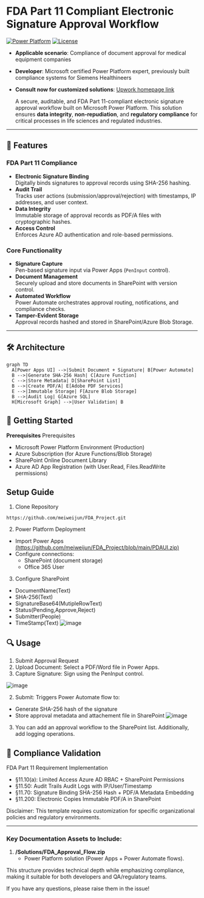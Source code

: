 # FDA Part 11 Compliant Electronic Signature Approval Workflow

[![Power Platform](https://img.shields.io/badge/Power_Platform-OK-green)](https://powerplatform.microsoft.com/)
[![License](https://img.shields.io/badge/License-MIT-orange)](LICENSE)

- **Applicable scenario**: Compliance of document approval for medical equipment companies
- **Developer**: Microsoft certified Power Platform expert, previously built compliance systems for Siemens Healthineers
- **Consult now for customized solutions**: [Upwork homepage link](https://www.upwork.com/freelancers/martinm190)

  A secure, auditable, and FDA Part 11-compliant electronic signature approval workflow built on Microsoft Power Platform. This solution ensures **data integrity**, **non-repudiation**, and **regulatory compliance** for critical processes in life sciences and regulated industries.

---

## 📜 Features

### **FDA Part 11 Compliance**
- **Electronic Signature Binding**  
  Digitally binds signatures to approval records using SHA-256 hashing.
- **Audit Trail**  
  Tracks user actions (submission/approval/rejection) with timestamps, IP addresses, and user context.
- **Data Integrity**  
  Immutable storage of approval records as PDF/A files with cryptographic hashes.
- **Access Control**  
  Enforces Azure AD authentication and role-based permissions.

### **Core Functionality**
- **Signature Capture**  
  Pen-based signature input via Power Apps (`PenInput` control).
- **Document Management**  
  Securely upload and store documents in SharePoint with version control.
- **Automated Workflow**  
  Power Automate orchestrates approval routing, notifications, and compliance checks.
- **Tamper-Evident Storage**  
  Approval records hashed and stored in SharePoint/Azure Blob Storage.

---

## 🛠️ Architecture

```mermaid
graph TD
  A[Power Apps UI] -->|Submit Document + Signature| B[Power Automate]
  B -->|Generate SHA-256 Hash| C[Azure Function]
  C -->|Store Metadata| D[SharePoint List]
  B -->|Create PDF/A| E[Adobe PDF Services]
  E -->|Immutable Storage| F[Azure Blob Storage]
  B -->|Audit Log| G[Azure SQL]
  H[Microsoft Graph] -->|User Validation| B
```
## 🚀 Getting Started
**Prerequisites**
Prerequisites
- Microsoft Power Platform Environment (Production)
- Azure Subscription (for Azure Functions/Blob Storage)
- SharePoint Online Document Library
- Azure AD App Registration (with User.Read, Files.ReadWrite permissions)

## Setup Guide
1. Clone Repository
```
https://github.com/meiweijun/FDA_Project.git
```

2. Power Platform Deployment
- Import Power Apps [(https://github.com/meiweijun/FDA_Project/blob/main/PDAUI.zip)](/PDAUI.zip)
- Configure connections:
  - SharePoint (document storage)
  - Office 365 User
3. Configure SharePoint
- DocumentName(Text)
- SHA-256(Text)
- SignatureBase64(MutipleRowText)
- Status(Pending,Approve,Reject)
- Submitter(People)
- TimeStamp(Text)
![image](https://github.com/user-attachments/assets/3ebcb4ac-d0e8-47f3-a795-484874195b70)

## 🔍 Usage
1. Submit Approval Request
  1. Upload Document: Select a PDF/Word file in Power Apps.
  2. Capture Signature: Sign using the PenInput control.
  
![image](https://github.com/user-attachments/assets/4d61695b-6d2b-4de0-a49f-4c363f9fe19a)

2. Submit: Triggers Power Automate flow to:
-  Generate SHA-256 hash of the signature
-  Store approval metadata and attachement file in SharePoint 
![image](https://github.com/user-attachments/assets/20040641-c84b-49a2-a86c-69b150b0d645)

3. You can add an approval workflow to the SharePoint list. Additionally, add logging operations.

## 🧪 Compliance Validation
FDA Part 11 Requirement	Implementation
- §11.10(a): Limited Access	Azure AD RBAC + SharePoint Permissions
- §11.50: Audit Trails	 Audit Logs with IP/User/Timestamp
- §11.70: Signature Binding	SHA-256 Hash + PDF/A Metadata Embedding
- §11.200: Electronic Copies	Immutable PDF/A in SharePoint

Disclaimer: This template requires customization for specific organizational policies and regulatory environments.


---

### Key Documentation Assets to Include:
1. **/Solutions/FDA_Approval_Flow.zip**  
   - Power Platform solution (Power Apps + Power Automate flows).

This structure provides technical depth while emphasizing compliance, making it suitable for both developers and QA/regulatory teams.

If you have any questions, please raise them in the issue!


